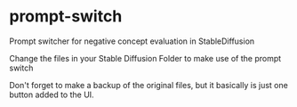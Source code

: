 # prompt-switch
Prompt switcher for negative concept evaluation in StableDiffusion

Change the files in your Stable Diffusion Folder to make use of the prompt switch

Don't forget to make a backup of the original files, but it basically is just one button added to the UI.
